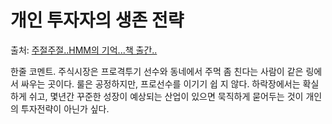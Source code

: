 # 개인 투자자의 생존 전략


출처: [주절주절..HMM의 기억...책 출간..](https://blog.naver.com/ranto28/223184761402)

한줄 코멘트. 주식시장은 프로격투기 선수와 동네에서 주먹 좀 친다는 사람이 같은 링에서 싸우는 곳이다. 룰은 공정하지만, 프로선수를 이기기 쉽
지 않다. 하락장에서는 확실하게 쉬고, 몇년간 꾸준한 성장이 예상되는 산업이 있으면 묵직하게 묻어두는 것이 개인의 투자전략이 아닌가 싶다.